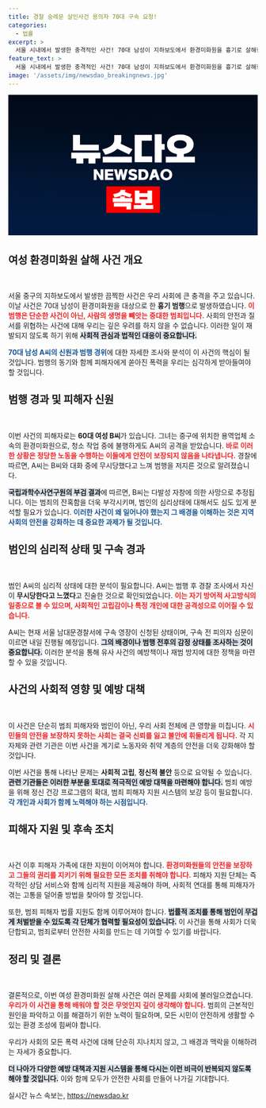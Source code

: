 ```yaml
---
title: 경찰 숭례문 살인사건 용의자 70대 구속 요청!
categories:
  - 법률
excerpt: >
  서울 시내에서 발생한 충격적인 사건! 70대 남성이 지하보도에서 환경미화원을 흉기로 살해한 혐의로 구속영장이 신청됐다. 피해자는 다발성 자창으로 사망했으며, 범행 이유는 무시당했다는 오해로 드러났다. 사건의 전말과 경과를 함께 살펴보세요!
feature_text: >
  서울 시내에서 발생한 충격적인 사건! 70대 남성이 지하보도에서 환경미화원을 흉기로 살해한 혐의로 구속영장이 신청됐다. 피해자는 다발성 자창으로 사망했으며, 범행 이유는 무시당했다는 오해로 드러났다. 사건의 전말과 경과를 함께 살펴보세요!
image: '/assets/img/newsdao_breakingnews.jpg'
---
```


<p><img src="/assets/img/newsdao_breakingnews.jpg" alt="implanttips 속보" /></p>

<h2 data-ke-size="size26">여성 환경미화원 살해 사건 개요</h2>

<p data-ke-size="size16">&nbsp;</p>

<p>서울 중구의 지하보도에서 발생한 끔찍한 사건은 우리 사회에 큰 충격을 주고 있습니다. 이날 사건은 70대 남성이 환경미화원을 대상으로 한 <strong>흉기 범행</strong>으로 발생하였습니다. <b><span style="color: #ee2323;">이 범행은 단순한 사건이 아닌, 사람의 생명을 빼앗는 중대한 범죄입니다.</span></b> 사회의 안전과 질서를 위협하는 사건에 대해 우리는 깊은 우려를 하지 않을 수 없습니다. 이러한 일이 재발되지 않도록 하기 위해 <b><span style="background-color: #21538527;">사회적 관심과 법적인 대응이 중요합니다.</span></b> </p>

<p><b><span style="color: #1a5490;">70대 남성 A씨의 신원과 범행 경위</span></b>에 대한 자세한 조사와 분석이 이 사건의 핵심이 될 것입니다. 범행의 동기와 함께 피해자에게 쏟아진 폭력을 우리는 심각하게 받아들여야 할 것입니다.</p>

<h2 data-ke-size="size26">범행 경과 및 피해자 신원</h2>

<p data-ke-size="size16">&nbsp;</p>

<p>이번 사건의 피해자로는 <strong>60대 여성 B씨</strong>가 있습니다. 그녀는 중구에 위치한 용역업체 소속의 환경미화원으로, 청소 작업 중에 불행하게도 A씨의 공격을 받았습니다. <b><span style="color: #ee2323;">바로 이러한 상황은 정당한 노동을 수행하는 이들에게 안전이 보장되지 않음을 나타냅니다.</span></b> 경찰에 따르면, A씨는 B씨와 대화 중에 무시당했다고 느껴 범행을 저지른 것으로 알려졌습니다. </p>

<p><b><span style="background-color: #21538527;">국립과학수사연구원의 부검 결과</span></b>에 따르면, B씨는 다발성 자창에 의한 사망으로 추정됩니다. 이는 범죄의 잔혹함을 더욱 부각시키며, 범인의 심리상태에 대해서도 심도 있게 분석할 필요가 있습니다. <b><span style="color: #1a5490;">이러한 사건이 왜 일어나야 했는지 그 배경을 이해하는 것은 지역 사회의 안전을 강화하는 데 중요한 과제가 될 것입니다.</span></b></p>

<h2 data-ke-size="size26">범인의 심리적 상태 및 구속 경과</h2>

<p data-ke-size="size16">&nbsp;</p>

<p>범인 A씨의 심리적 상태에 대한 분석이 필요합니다. A씨는 범행 후 경찰 조사에서 자신이 <strong>무시당한다고 느꼈다</strong>고 진술한 것으로 확인되었습니다. <b><span style="color: #ee2323;">이는 자기 방어적 사고방식의 일종으로 볼 수 있으며, 사회적인 고립감이나 특정 개인에 대한 공격성으로 이어질 수 있습니다.</span></b> </p>

<p>A씨는 현재 서울 남대문경찰서에 구속 영장이 신청된 상태이며, 구속 전 피의자 심문이 이르면 내일 진행될 예정입니다. <b><span style="background-color: #21538527;">그의 배경이나 범행 전후의 감정 상태를 조사하는 것이 중요합니다.</span></b> 이러한 분석을 통해 유사 사건의 예방책이나 재범 방지에 대한 정책을 마련할 수 있을 것입니다.</p>

<h2 data-ke-size="size26">사건의 사회적 영향 및 예방 대책</h2>

<p data-ke-size="size16">&nbsp;</p>

<p>이 사건은 단순히 범죄 피해자와 범인이 아닌, 우리 사회 전체에 큰 영향을 미칩니다. <b><span style="color: #ee2323;">시민들의 안전을 보장하지 못하는 사회는 결국 신뢰를 잃고 불안에 휘둘리게 됩니다.</span></b> 각 지자체와 관련 기관은 이번 사건을 계기로 노동자와 취약 계층의 안전을 더욱 강화해야 할 것입니다.</p>

<p>이번 사건을 통해 나타난 문제는 <strong>사회적 고립</strong>, <strong>정신적 불안</strong> 등으로 요약될 수 있습니다. <b><span style="background-color: #21538527;">관련 기관들은 이러한 부분을 토대로 적극적인 예방 대책을 마련해야 합니다.</span></b> 범죄 예방을 위해 정신 건강 프로그램의 확대, 범죄 피해자 지원 시스템의 보강 등이 필요합니다. <b><span style="color: #1a5490;">각 개인과 사회가 함께 노력해야 하는 시점입니다.</span></b></p>

<h2 data-ke-size="size26">피해자 지원 및 후속 조치</h2>

<p data-ke-size="size16">&nbsp;</p>

<p>사건 이후 피해자 가족에 대한 지원이 이어져야 합니다. <b><span style="color: #ee2323;">환경미화원들의 안전을 보장하고 그들의 권리를 지키기 위해 필요한 모든 조치를 취해야 합니다.</span></b> 피해자 지원 단체는 즉각적인 상담 서비스와 함께 심리적 지원을 제공해야 하며, 사회적 연대를 통해 피해자가 겪는 고통을 덜어줄 방법을 찾아야 할 것입니다.</p>

<p>또한, 범죄 피해자 법률 지원도 함께 이루어져야 합니다. <b><span style="background-color: #21538527;">법률적 조치를 통해 범인이 무겁게 처벌받을 수 있도록 각 단체가 협력할 필요성이 있습니다.</span></b> 이 사건을 통해 사회가 더욱 단합되고, 범죄로부터 안전한 사회를 만드는 데 기여할 수 있기를 바랍니다.</p>

<h2 data-ke-size="size26">정리 및 결론</h2>

<p data-ke-size="size16">&nbsp;</p>

<p>결론적으로, 이번 여성 환경미화원 살해 사건은 여러 문제를 사회에 불러일으켰습니다. <b><span style="color: #ee2323;">우리가 이 사건을 통해 배워야 할 것은 무엇인지 깊이 생각해야 합니다.</span></b> 범희의 근본적인 원인을 파악하고 이를 해결하기 위한 노력이 필요하며, 모든 시민이 안전하게 생활할 수 있는 환경 조성에 힘써야 합니다. </p>

<p>우리가 사회의 모든 폭력 사건에 대해 단순히 지나치지 않고, 그 배경과 맥락을 이해하려는 자세가 중요합니다. </p>

<p><b><span style="background-color: #21538527;">더 나아가 다양한 예방 대책과 지원 시스템을 통해 다시는 이런 비극이 반복되지 않도록 해야 할 것입니다.</span></b> 이와 함께 모두가 안전한 사회를 만들어 나가길 기대합니다.</p>
실시간 뉴스 속보는, <a href="https://newsdao.kr" rel="dofollow">https://newsdao.kr</a>


